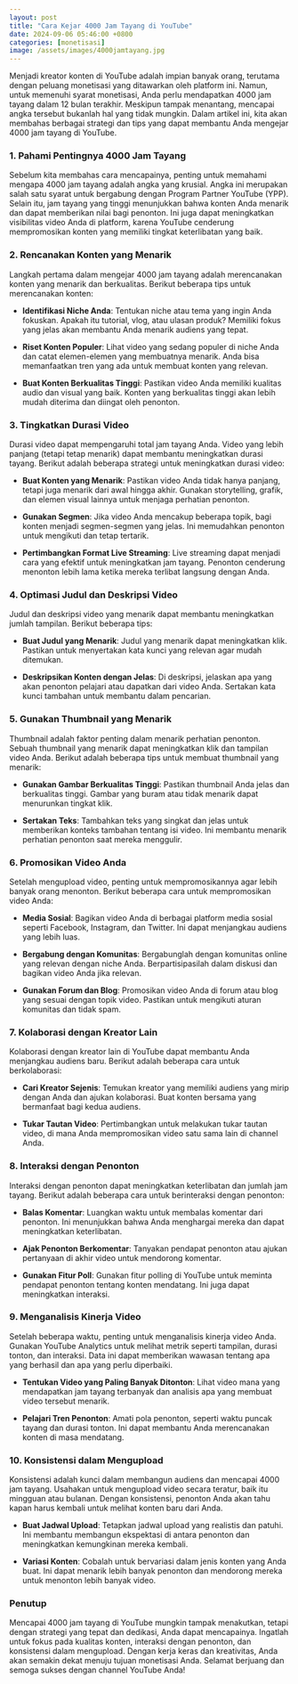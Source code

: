 ```yaml
---
layout: post
title: "Cara Kejar 4000 Jam Tayang di YouTube"
date: 2024-09-06 05:46:00 +0800
categories: [monetisasi]
image: /assets/images/4000jamtayang.jpg
---
```


Menjadi kreator konten di YouTube adalah impian banyak orang, terutama dengan peluang monetisasi yang ditawarkan oleh platform ini. Namun, untuk memenuhi syarat monetisasi, Anda perlu mendapatkan 4000 jam tayang dalam 12 bulan terakhir. Meskipun tampak menantang, mencapai angka tersebut bukanlah hal yang tidak mungkin. Dalam artikel ini, kita akan membahas berbagai strategi dan tips yang dapat membantu Anda mengejar 4000 jam tayang di YouTube.

### 1. Pahami Pentingnya 4000 Jam Tayang

Sebelum kita membahas cara mencapainya, penting untuk memahami mengapa 4000 jam tayang adalah angka yang krusial. Angka ini merupakan salah satu syarat untuk bergabung dengan Program Partner YouTube (YPP). Selain itu, jam tayang yang tinggi menunjukkan bahwa konten Anda menarik dan dapat memberikan nilai bagi penonton. Ini juga dapat meningkatkan visibilitas video Anda di platform, karena YouTube cenderung mempromosikan konten yang memiliki tingkat keterlibatan yang baik.

### 2. Rencanakan Konten yang Menarik

Langkah pertama dalam mengejar 4000 jam tayang adalah merencanakan konten yang menarik dan berkualitas. Berikut beberapa tips untuk merencanakan konten:

- **Identifikasi Niche Anda**: Tentukan niche atau tema yang ingin Anda fokuskan. Apakah itu tutorial, vlog, atau ulasan produk? Memiliki fokus yang jelas akan membantu Anda menarik audiens yang tepat.

- **Riset Konten Populer**: Lihat video yang sedang populer di niche Anda dan catat elemen-elemen yang membuatnya menarik. Anda bisa memanfaatkan tren yang ada untuk membuat konten yang relevan.

- **Buat Konten Berkualitas Tinggi**: Pastikan video Anda memiliki kualitas audio dan visual yang baik. Konten yang berkualitas tinggi akan lebih mudah diterima dan diingat oleh penonton.

### 3. Tingkatkan Durasi Video

Durasi video dapat mempengaruhi total jam tayang Anda. Video yang lebih panjang (tetapi tetap menarik) dapat membantu meningkatkan durasi tayang. Berikut adalah beberapa strategi untuk meningkatkan durasi video:

- **Buat Konten yang Menarik**: Pastikan video Anda tidak hanya panjang, tetapi juga menarik dari awal hingga akhir. Gunakan storytelling, grafik, dan elemen visual lainnya untuk menjaga perhatian penonton.

- **Gunakan Segmen**: Jika video Anda mencakup beberapa topik, bagi konten menjadi segmen-segmen yang jelas. Ini memudahkan penonton untuk mengikuti dan tetap tertarik.

- **Pertimbangkan Format Live Streaming**: Live streaming dapat menjadi cara yang efektif untuk meningkatkan jam tayang. Penonton cenderung menonton lebih lama ketika mereka terlibat langsung dengan Anda.

### 4. Optimasi Judul dan Deskripsi Video

Judul dan deskripsi video yang menarik dapat membantu meningkatkan jumlah tampilan. Berikut beberapa tips:

- **Buat Judul yang Menarik**: Judul yang menarik dapat meningkatkan klik. Pastikan untuk menyertakan kata kunci yang relevan agar mudah ditemukan.

- **Deskripsikan Konten dengan Jelas**: Di deskripsi, jelaskan apa yang akan penonton pelajari atau dapatkan dari video Anda. Sertakan kata kunci tambahan untuk membantu dalam pencarian.

### 5. Gunakan Thumbnail yang Menarik

Thumbnail adalah faktor penting dalam menarik perhatian penonton. Sebuah thumbnail yang menarik dapat meningkatkan klik dan tampilan video Anda. Berikut adalah beberapa tips untuk membuat thumbnail yang menarik:

- **Gunakan Gambar Berkualitas Tinggi**: Pastikan thumbnail Anda jelas dan berkualitas tinggi. Gambar yang buram atau tidak menarik dapat menurunkan tingkat klik.

- **Sertakan Teks**: Tambahkan teks yang singkat dan jelas untuk memberikan konteks tambahan tentang isi video. Ini membantu menarik perhatian penonton saat mereka menggulir.

### 6. Promosikan Video Anda

Setelah mengupload video, penting untuk mempromosikannya agar lebih banyak orang menonton. Berikut beberapa cara untuk mempromosikan video Anda:

- **Media Sosial**: Bagikan video Anda di berbagai platform media sosial seperti Facebook, Instagram, dan Twitter. Ini dapat menjangkau audiens yang lebih luas.

- **Bergabung dengan Komunitas**: Bergabunglah dengan komunitas online yang relevan dengan niche Anda. Berpartisipasilah dalam diskusi dan bagikan video Anda jika relevan.

- **Gunakan Forum dan Blog**: Promosikan video Anda di forum atau blog yang sesuai dengan topik video. Pastikan untuk mengikuti aturan komunitas dan tidak spam.

### 7. Kolaborasi dengan Kreator Lain

Kolaborasi dengan kreator lain di YouTube dapat membantu Anda menjangkau audiens baru. Berikut adalah beberapa cara untuk berkolaborasi:

- **Cari Kreator Sejenis**: Temukan kreator yang memiliki audiens yang mirip dengan Anda dan ajukan kolaborasi. Buat konten bersama yang bermanfaat bagi kedua audiens.

- **Tukar Tautan Video**: Pertimbangkan untuk melakukan tukar tautan video, di mana Anda mempromosikan video satu sama lain di channel Anda.

### 8. Interaksi dengan Penonton

Interaksi dengan penonton dapat meningkatkan keterlibatan dan jumlah jam tayang. Berikut adalah beberapa cara untuk berinteraksi dengan penonton:

- **Balas Komentar**: Luangkan waktu untuk membalas komentar dari penonton. Ini menunjukkan bahwa Anda menghargai mereka dan dapat meningkatkan keterlibatan.

- **Ajak Penonton Berkomentar**: Tanyakan pendapat penonton atau ajukan pertanyaan di akhir video untuk mendorong komentar.

- **Gunakan Fitur Poll**: Gunakan fitur polling di YouTube untuk meminta pendapat penonton tentang konten mendatang. Ini juga dapat meningkatkan interaksi.

### 9. Menganalisis Kinerja Video

Setelah beberapa waktu, penting untuk menganalisis kinerja video Anda. Gunakan YouTube Analytics untuk melihat metrik seperti tampilan, durasi tonton, dan interaksi. Data ini dapat memberikan wawasan tentang apa yang berhasil dan apa yang perlu diperbaiki.

- **Tentukan Video yang Paling Banyak Ditonton**: Lihat video mana yang mendapatkan jam tayang terbanyak dan analisis apa yang membuat video tersebut menarik.

- **Pelajari Tren Penonton**: Amati pola penonton, seperti waktu puncak tayang dan durasi tonton. Ini dapat membantu Anda merencanakan konten di masa mendatang.

### 10. Konsistensi dalam Mengupload

Konsistensi adalah kunci dalam membangun audiens dan mencapai 4000 jam tayang. Usahakan untuk mengupload video secara teratur, baik itu mingguan atau bulanan. Dengan konsistensi, penonton Anda akan tahu kapan harus kembali untuk melihat konten baru dari Anda.

- **Buat Jadwal Upload**: Tetapkan jadwal upload yang realistis dan patuhi. Ini membantu membangun ekspektasi di antara penonton dan meningkatkan kemungkinan mereka kembali.

- **Variasi Konten**: Cobalah untuk bervariasi dalam jenis konten yang Anda buat. Ini dapat menarik lebih banyak penonton dan mendorong mereka untuk menonton lebih banyak video.

### Penutup

Mencapai 4000 jam tayang di YouTube mungkin tampak menakutkan, tetapi dengan strategi yang tepat dan dedikasi, Anda dapat mencapainya. Ingatlah untuk fokus pada kualitas konten, interaksi dengan penonton, dan konsistensi dalam mengupload. Dengan kerja keras dan kreativitas, Anda akan semakin dekat menuju tujuan monetisasi Anda. Selamat berjuang dan semoga sukses dengan channel YouTube Anda!